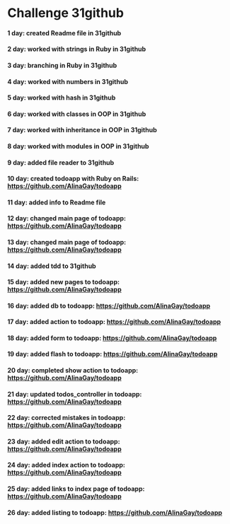 # Challenge 31github
#### 1 day: created Readme file in 31github
#### 2 day: worked with strings in Ruby in 31github
#### 3 day: branching in Ruby in 31github
#### 4 day: worked with numbers in 31github
#### 5 day: worked with hash in 31github
#### 6 day: worked with classes in OOP in 31github
#### 7 day: worked with inheritance in OOP in 31github
#### 8 day: worked with modules in OOP in 31github
#### 9 day: added file reader to 31github
#### 10 day: created todoapp with Ruby on Rails: https://github.com/AlinaGay/todoapp
#### 11 day: added info to Readme file
#### 12 day: changed main page of todoapp: https://github.com/AlinaGay/todoapp
#### 13 day: changed main page of todoapp: https://github.com/AlinaGay/todoapp
#### 14 day: added tdd to 31github
#### 15 day: added new pages to todoapp: https://github.com/AlinaGay/todoapp
#### 16 day: added db to todoapp: https://github.com/AlinaGay/todoapp
#### 17 day: added action to todoapp: https://github.com/AlinaGay/todoapp
#### 18 day: added form to todoapp: https://github.com/AlinaGay/todoapp
#### 19 day: added flash to todoapp: https://github.com/AlinaGay/todoapp
#### 20 day: completed show action to todoapp: https://github.com/AlinaGay/todoapp
#### 21 day: updated todos_controller in todoapp: https://github.com/AlinaGay/todoapp
#### 22 day: corrected mistakes in todoapp: https://github.com/AlinaGay/todoapp
#### 23 day: added edit action to todoapp: https://github.com/AlinaGay/todoapp
#### 24 day: added index action to todoapp: https://github.com/AlinaGay/todoapp
#### 25 day: added links to index page of todoapp: https://github.com/AlinaGay/todoapp
#### 26 day: added listing to todoapp: https://github.com/AlinaGay/todoapp